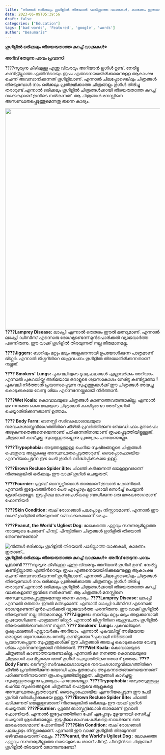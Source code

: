 ```yaml
---
title: "നിങ്ങൾ ഒരിക്കലും ഗൂഗിളിൽ തിരയാൻ പാടില്ലാത്ത വാക്കുകള്‍, കാരണം ഇതാണ്..."
date: 2023-06-09T05:39:56
draft: false
categories: ["Education"]
tags: ['bad words', 'Featured', 'google', 'words']
author: "Beaumaris"
---
```


<strong>ഗൂഗിളിൽ ഒരിക്കലും തിരയരുതാത്ത കുറച്ച് വാക്കുകള്‍⭐</strong>

<strong>അറിവ് തേടുന്ന പാവം പ്രവാസി</strong>

????സൂര്യനു കീഴിലുള്ള എന്തു വിവരവും അറിയാൻ ഗൂഗിള്‍ ഉണ്ട്. നേരിട്ടു കണ്ടിട്ടില്ലാത്ത എന്തിന്‍റെയും രൂപം എങ്ങനെയായിരിക്കുമെന്നുള്ള ആകാംക്ഷ ചെന്ന് അവസാനിക്കുന്നത് ഗൂഗിളിലാണ്. എന്നാൽ ചിലപ്പോഴെങ്കിലും ചിത്രങ്ങള്‍ തിരയുമ്പോള്‍ നാം ഒരിക്കലും പ്രതീക്ഷിക്കാത്ത ചിത്രങ്ങളും ഗൂഗിള്‍ തിരിച്ചു തരാറുണ്ട്.എന്നാൽ ഒരിക്കലും ഗൂഗിളിൽ ചിത്രങ്ങള്‍ക്കായി തിരയരുതാത്ത കുറച്ച് വാക്കുകളാണ് ഇവിടെ നല്‍കുന്നത്. ആ ചിത്രങ്ങള്‍ മനസ്സിനെ അസ്വസ്ഥതപ്പെടുത്തുമെന്നതു തന്നെ കാര്യം.

<strong><a href="https://cdn.boolokam.com/articles/2023/06/dqqdfff-1.jpg"><img class="size-full wp-image-398862 aligncenter" src="https://cdn.boolokam.com/articles/2023/06/dqqdfff-1.jpg" alt="" width="720" height="720" /></a>????Lamprey Disease:</strong>
ലാംപ്രി എന്നാൽ ഒരുതരം ഈൽ മത്സ്യമാണ്. എന്നാൽ ലാംപ്രി ഡിസീസ് എന്നൊരു രോഗമുണ്ടെന്ന് മുൻപൊരിക്കൽ വ്യാജവാര്‍ത്ത പരന്നിരുന്നു. ഈ വാക്ക് ഗൂഗിളിൽ തിരയുന്നത് നല്ല തീരുമാനമല്ല.

<strong>????Jiggers:</strong>
ബാറിലും മറ്റും മദ്യം അളക്കാനായി ഉപയോഗിക്കുന്ന പാത്രമാണ് ജിഗ്ഗര്‍. എന്നാൽ ജിഗ്ഗറിന്‍റെ ബഹുവചനം ഗൂഗിളിൽ തിരയാതിരിക്കുന്നതാണ് നല്ലത്.

<strong>???? Smokers' Lungs:</strong>
പുകവലിയുടെ ദൂഷ്യഫലങ്ങള്‍ എല്ലാവര്‍ക്കും അറിയാം. എന്നാൽ പുകവലിയ്ക്ക് അടിമയായ ഒരാളുടെ ശ്വാസകോശം നേരിട്ടു കണ്ടിട്ടുണ്ടോ ?പുകവലി നിര്‍ത്താൻ പ്രയാസപ്പെടുന്ന സുഹൃത്തുക്കള്‍ക്ക് ഈ ചിത്രങ്ങൾ അയച്ചു കൊടുക്കുകയേ വേണ്ടൂ ശീലം എന്നെന്നേയ്ക്കുമായി നിര്‍ത്താൻ.

<strong>????Wet Koala:</strong>
കൊവാലയുടെ ചിത്രങ്ങള്‍ കാണാത്തവരുണ്ടാകില്ല. എന്നാൽ മഴ നനഞ്ഞ കൊവാലയുടെ ചിത്രങ്ങള്‍ കണ്ടിട്ടുണ്ടോ അത് ഗൂഗിള്‍ ചെയ്യാതിരിക്കുന്നതാണ് ഉത്തമം.

<strong>???? Body Farm:</strong>
ടെനസ്സി സര്‍വകലാശാലയുടെ നരവംശശാസ്ത്രവിഭാഗത്തിന്‍റെ കീഴിൽ പ്രവര്‍ത്തിക്കുന്ന ബോഡി ഫാം മൃതദേഹം അഴുകുന്നതെങ്ങനെയെന്നാണ് പഠിക്കുന്നതിനായാണ് രൂപപ്പെടുത്തിയിട്ടുള്ളത്. ചിത്രങ്ങള്‍ കാഴ്ച്ചയ്ക്കു സുഖമുള്ളതല്ലെന്നു പ്രത്യേകം പറയേണ്ടല്ലോ.

<strong>????Trypophobia:</strong>
അടുത്തടുത്തുള്ള ചെറിയ സുഷിരങ്ങളുടെ ചിത്രങ്ങള്‍ പൊതുവെ ആളുകളെ അസ്വസ്ഥതപ്പെടുത്താറുണ്ട്. ട്രൈപ്പോഫോബിയ എന്നറിയപ്പെടുന്ന ഈ പേടി ഗൂഗിള്‍ വര്‍ദ്ധിപ്പിക്കുകയേ ഉള്ളൂ.

<strong>????Brown Recluse Spider Bite:</strong>
ചിലന്തി കടിക്കുന്നത് ഭയമുള്ളവരാണ് നിങ്ങളെങ്കിൽ ഒരിക്കലും ഈ വാക്ക് ഗൂഗിള്‍ ചെയ്യരുത്.

<strong>????Fournier:</strong>
ഫ്രഞ്ച് ബാസ്കറ്റ്ബോള്‍ താരമാണ് ഇവാൻ ഫോണിയര്‍. എന്നാൽ ഇദ്ദേഹത്തിന്‍റെ പേര് എപ്പോഴും മുഴുവനായി സെര്‍ച്ച് ചെയ്യാൻ ശ്രദ്ധിക്കുമല്ലോ. ഇടുപ്പിലെ മാംസപേശികളെ ബാധിക്കുന്ന ഒരു മാരകരോഗമാണ് ഫോണിയര്‍

<strong>????Skin Condition:</strong>
ത്വക് രോഗങ്ങള്‍ പലപ്പോഴും നിസ്സാരമാണ്. എന്നാൽ ഈ വാക്ക് ഗൂഗിളിൽ തിരയുന്നത് ഒഴിവാക്കുകയാണ് മെച്ചം.

<strong>????Peanut, the World's Ugliest Dog</strong>: ലോകത്തെ ഏറ്റവും സൗന്ദര്യമില്ലാത്ത നായയുടെ പേരാണ് പീനട്ട്. പീനട്ടിന്‍റെ ചിത്രങ്ങള്‍ ഗൂഗിളിൽ തിരയാൻ തോന്നുന്നുണ്ടോ?


![നിങ്ങൾ ഒരിക്കലും ഗൂഗിളിൽ തിരയാൻ പാടില്ലാത്ത വാക്കുകള്‍, കാരണം ഇതാണ്...](https://cdn.boolokam.com/articles/2023/06/dqqdfff-1.jpg)**ഗൂഗിളിൽ ഒരിക്കലും തിരയരുതാത്ത കുറച്ച് വാക്കുകള്‍⭐** **അറിവ് തേടുന്ന പാവം പ്രവാസി** ????സൂര്യനു കീഴിലുള്ള എന്തു വിവരവും അറിയാൻ ഗൂഗിള്‍ ഉണ്ട്. നേരിട്ടു കണ്ടിട്ടില്ലാത്ത എന്തിന്‍റെയും രൂപം എങ്ങനെയായിരിക്കുമെന്നുള്ള ആകാംക്ഷ ചെന്ന് അവസാനിക്കുന്നത് ഗൂഗിളിലാണ്. എന്നാൽ ചിലപ്പോഴെങ്കിലും ചിത്രങ്ങള്‍ തിരയുമ്പോള്‍ നാം ഒരിക്കലും പ്രതീക്ഷിക്കാത്ത ചിത്രങ്ങളും ഗൂഗിള്‍ തിരിച്ചു തരാറുണ്ട്.എന്നാൽ ഒരിക്കലും ഗൂഗിളിൽ ചിത്രങ്ങള്‍ക്കായി തിരയരുതാത്ത കുറച്ച് വാക്കുകളാണ് ഇവിടെ നല്‍കുന്നത്. ആ ചിത്രങ്ങള്‍ മനസ്സിനെ അസ്വസ്ഥതപ്പെടുത്തുമെന്നതു തന്നെ കാര്യം. **[](https://cdn.boolokam.com/articles/2023/06/dqqdfff-1.jpg)????Lamprey Disease:** ലാംപ്രി എന്നാൽ ഒരുതരം ഈൽ മത്സ്യമാണ്. എന്നാൽ ലാംപ്രി ഡിസീസ് എന്നൊരു രോഗമുണ്ടെന്ന് മുൻപൊരിക്കൽ വ്യാജവാര്‍ത്ത പരന്നിരുന്നു. ഈ വാക്ക് ഗൂഗിളിൽ തിരയുന്നത് നല്ല തീരുമാനമല്ല. **????Jiggers:** ബാറിലും മറ്റും മദ്യം അളക്കാനായി ഉപയോഗിക്കുന്ന പാത്രമാണ് ജിഗ്ഗര്‍. എന്നാൽ ജിഗ്ഗറിന്‍റെ ബഹുവചനം ഗൂഗിളിൽ തിരയാതിരിക്കുന്നതാണ് നല്ലത്. **???? Smokers' Lungs:** പുകവലിയുടെ ദൂഷ്യഫലങ്ങള്‍ എല്ലാവര്‍ക്കും അറിയാം. എന്നാൽ പുകവലിയ്ക്ക് അടിമയായ ഒരാളുടെ ശ്വാസകോശം നേരിട്ടു കണ്ടിട്ടുണ്ടോ ?പുകവലി നിര്‍ത്താൻ പ്രയാസപ്പെടുന്ന സുഹൃത്തുക്കള്‍ക്ക് ഈ ചിത്രങ്ങൾ അയച്ചു കൊടുക്കുകയേ വേണ്ടൂ ശീലം എന്നെന്നേയ്ക്കുമായി നിര്‍ത്താൻ. **????Wet Koala:** കൊവാലയുടെ ചിത്രങ്ങള്‍ കാണാത്തവരുണ്ടാകില്ല. എന്നാൽ മഴ നനഞ്ഞ കൊവാലയുടെ ചിത്രങ്ങള്‍ കണ്ടിട്ടുണ്ടോ അത് ഗൂഗിള്‍ ചെയ്യാതിരിക്കുന്നതാണ് ഉത്തമം. **???? Body Farm:** ടെനസ്സി സര്‍വകലാശാലയുടെ നരവംശശാസ്ത്രവിഭാഗത്തിന്‍റെ കീഴിൽ പ്രവര്‍ത്തിക്കുന്ന ബോഡി ഫാം മൃതദേഹം അഴുകുന്നതെങ്ങനെയെന്നാണ് പഠിക്കുന്നതിനായാണ് രൂപപ്പെടുത്തിയിട്ടുള്ളത്. ചിത്രങ്ങള്‍ കാഴ്ച്ചയ്ക്കു സുഖമുള്ളതല്ലെന്നു പ്രത്യേകം പറയേണ്ടല്ലോ. **????Trypophobia:** അടുത്തടുത്തുള്ള ചെറിയ സുഷിരങ്ങളുടെ ചിത്രങ്ങള്‍ പൊതുവെ ആളുകളെ അസ്വസ്ഥതപ്പെടുത്താറുണ്ട്. ട്രൈപ്പോഫോബിയ എന്നറിയപ്പെടുന്ന ഈ പേടി ഗൂഗിള്‍ വര്‍ദ്ധിപ്പിക്കുകയേ ഉള്ളൂ. **????Brown Recluse Spider Bite:** ചിലന്തി കടിക്കുന്നത് ഭയമുള്ളവരാണ് നിങ്ങളെങ്കിൽ ഒരിക്കലും ഈ വാക്ക് ഗൂഗിള്‍ ചെയ്യരുത്. **????Fournier:** ഫ്രഞ്ച് ബാസ്കറ്റ്ബോള്‍ താരമാണ് ഇവാൻ ഫോണിയര്‍. എന്നാൽ ഇദ്ദേഹത്തിന്‍റെ പേര് എപ്പോഴും മുഴുവനായി സെര്‍ച്ച് ചെയ്യാൻ ശ്രദ്ധിക്കുമല്ലോ. ഇടുപ്പിലെ മാംസപേശികളെ ബാധിക്കുന്ന ഒരു മാരകരോഗമാണ് ഫോണിയര്‍ **????Skin Condition:** ത്വക് രോഗങ്ങള്‍ പലപ്പോഴും നിസ്സാരമാണ്. എന്നാൽ ഈ വാക്ക് ഗൂഗിളിൽ തിരയുന്നത് ഒഴിവാക്കുകയാണ് മെച്ചം. **????Peanut, the World's Ugliest Dog** : ലോകത്തെ ഏറ്റവും സൗന്ദര്യമില്ലാത്ത നായയുടെ പേരാണ് പീനട്ട്. പീനട്ടിന്‍റെ ചിത്രങ്ങള്‍ ഗൂഗിളിൽ തിരയാൻ തോന്നുന്നുണ്ടോ?

